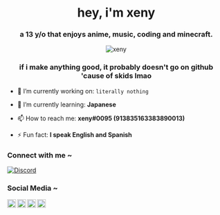 <h1 align="center">hey, i'm xeny</h1>
<h3 align="center">a 13 y/o that enjoys anime, music, coding and minecraft.</h3>

<p align="center"> <img src="https://gpvc.arturio.dev/1x6" alt="xeny" /> </p>

<h3 align="center">if i make anything good, it probably doesn't go on github 'cause of skids lmao</h3>

- 🔭 I’m currently working on: `literally nothing`

- 🌱 I’m currently learning: **Japanese**

- 📫 How to reach me: **xeny#0095 (913835163383890013)**

- ⚡ Fun fact: **I speak English and Spanish**


<h3 align="left">Connect with me ~</h3>

[![Discord](https://discord-prof.herokuapp.com/banner/913835163383890013.png)](https://discord.com/users/913835163383890013)

<h3 align="left">Social Media ~</h3>
<a href="https://discord.com/users/823114239534170143">
  <img align="left" alt="Discord" width="20px" src="https://simpleicons.org/icons/discord.svg" />
</a>
<a href="https://keybase.io/xeny">
  <img align="left" alt="Keybase" width="20px" src="https://simpleicons.org/icons/keybase.svg" />
</a>
<a href="https://www.last.fm/user/syskeyed">
  <img align="left" alt="Last.fm" width="20px" src="https://simpleicons.org/icons/lastdotfm.svg" />
</a>
<a href="https://open.spotify.com/user/xenyths">
  <img align="left" alt="Spotify" width="20px" src="https://simpleicons.org/icons/spotify.svg" />
</a>



